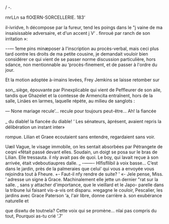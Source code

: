     
    
  

/ -.

rnrLLn sa ﬂOŒRN-SORCELLERIE. 183‘

   il-ivridve, h  décompose par la fureur, tend les poings dans le
 "j  vaine  de ma insaisissable adversaire, et d'un accent
j V‘ . ﬁnroué par ranch de son irritation »:

--— 1eme pins minæposer à l'inscription au procès-verbal, mais ceci
    plus tard oontre les droits de ma petite cousine, je
demandait vouloir bien considérer ce qui vient de se passer
norme  discussion particulière, hors sdance, non mentionnable au
‘procès-finement, et de passer à l'ordre du jour.

 Et la motion adoptée à-imains levées, Frey Jemkins se laisse retomber sur

 son_.siège, épouvante par Pinexplicable qui vient de Pefﬂeurer de son aile,
tandis que Ghazelet et la comtesse de Armencita entraînent, hors de la
salle, Linäes en larmes, laquelle répète, au milieu de sanglots :

— None mariage recule’... recule pour toujours peut-être... Ah! la ﬁancée

_ du diable! la ﬁancée du diable! ‘
 Les sénateurs, àprésent, avaient repris la délibération un instant inter»

  

rompue.
Lilian et Graee ecoutaient sans entendre, regardaient sans voir.

Uæil Vague, le visage immobile, on les sentait absorbées par Pétrangete
de ceqni «fêtait passé devant elles.
Soudain, un doigt se posa sur le bras de Lilian.
Elle tressauta.
il nly avait pas de quoi. Le boy, qui lavait reçue à son arrivée, était
vdeboutiaupres dalle. _
-——- Hîﬁsﬂlibil à voix basse... C’est dans le jardin, près de la palmeraies
 que celui‘ qui vous a envoyée vous rejoindra tout à Fheure.
  +- Faut-il nfy rendre de suite? '
 «- Jele pense, Miss. ‘
 adresse un signe à Grace. Machinalement elle jette un dernier
"rat sur la salle.
 , sans y attacher d'importance, que le vieillard et le Japo-
 parelle dans la tribune lui faisant vis-a-vis ont disparu.
»regagne le couloir, Pescalier, les jardins avec Grace Paterson
‘a, l'air libre, donne carrière à. son exubérance naturelle et

  
 
  
   
   
 
 
  
 
  

que diswtu de toutnela? Cette voix qui se promène...
  nlai pas compris du tout, Pourquoi as-tu crié ‘.7’

